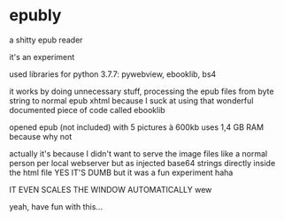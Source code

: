 # epubly
a shitty epub reader

it's an experiment

used libraries for python 3.7.7: pywebview, ebooklib, bs4

it works by doing unnecessary stuff, processing the epub files from byte string to normal epub xhtml because I suck
at using that wonderful documented piece of code called ebooklib 

opened epub (not included) with 5 pictures à 600kb uses 1,4 GB RAM because why not

actually it's because I didn't want to serve the image files like a normal person per local webserver but as injected 
base64 strings directly inside the html file YES IT'S DUMB but it was a fun experiment haha

IT EVEN SCALES THE WINDOW AUTOMATICALLY wew

yeah, have fun with this...
